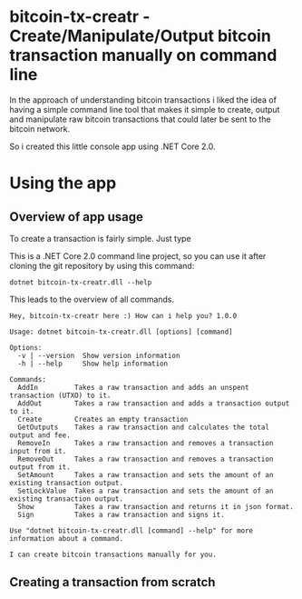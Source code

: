 # bitcoin-tx-creatr - Create/Manipulate/Output bitcoin transaction manually on command line

In the approach of understanding bitcoin transactions i liked the idea of having a simple command line tool that makes it simple to create, output and manipulate raw bitcoin transactions that could later be sent to the bitcoin network.

So i created this little console app using .NET Core 2.0.

# Using the app
## Overview of app usage

To create a transaction is fairly simple. Just type 

This is a .NET Core 2.0 command line project, so you can use it after cloning the git repository by using this command:
```
dotnet bitcoin-tx-creatr.dll --help
```

This leads to the overview of all commands.

```
Hey, bitcoin-tx-creatr here :) How can i help you? 1.0.0

Usage: dotnet bitcoin-tx-creatr.dll [options] [command]

Options:
  -v | --version  Show version information
  -h | --help     Show help information

Commands:
  AddIn         Takes a raw transaction and adds an unspent transaction (UTXO) to it.
  AddOut        Takes a raw transaction and adds a transaction output to it.
  Create        Creates an empty transaction
  GetOutputs    Takes a raw transaction and calculates the total output and fee.
  RemoveIn      Takes a raw transaction and removes a transaction input from it.
  RemoveOut     Takes a raw transaction and removes a transaction output from it.
  SetAmount     Takes a raw transaction and sets the amount of an existing transaction output.
  SetLockValue  Takes a raw transaction and sets the amount of an existing transaction output.
  Show          Takes a raw transaction and returns it in json format.
  Sign          Takes a raw transaction and signs it.

Use "dotnet bitcoin-tx-creatr.dll [command] --help" for more information about a command.

I can create bitcoin transactions manually for you.
```

## Creating a transaction from scratch
```

```

